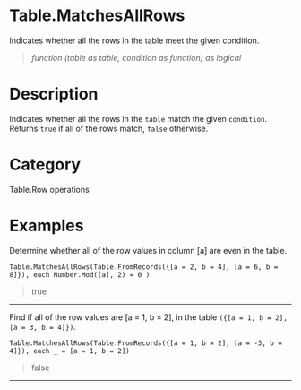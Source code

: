 ﻿# Table.MatchesAllRows
Indicates whether all the rows in the table meet the given condition.
> _function (table as table, condition as function) as logical_
# Description 
Indicates whether all the rows in the <code>table</code> match the given <code>condition</code>. Returns <code>true</code> if all of the rows match, <code>false</code> otherwise.
# Category 
Table.Row operations
# Examples 
Determine whether all of the row values in column [a] are even in the table.
```
Table.MatchesAllRows(Table.FromRecords({[a = 2, b = 4], [a = 6, b = 8]}), each Number.Mod([a], 2) = 0 )
```
> true
***
Find if all of the row values are [a = 1, b = 2], in the table <code>({[a = 1, b = 2], [a = 3, b = 4]})</code>.
```
Table.MatchesAllRows(Table.FromRecords({[a = 1, b = 2], [a = -3, b = 4]}), each _ = [a = 1, b = 2])
```
> false
***
